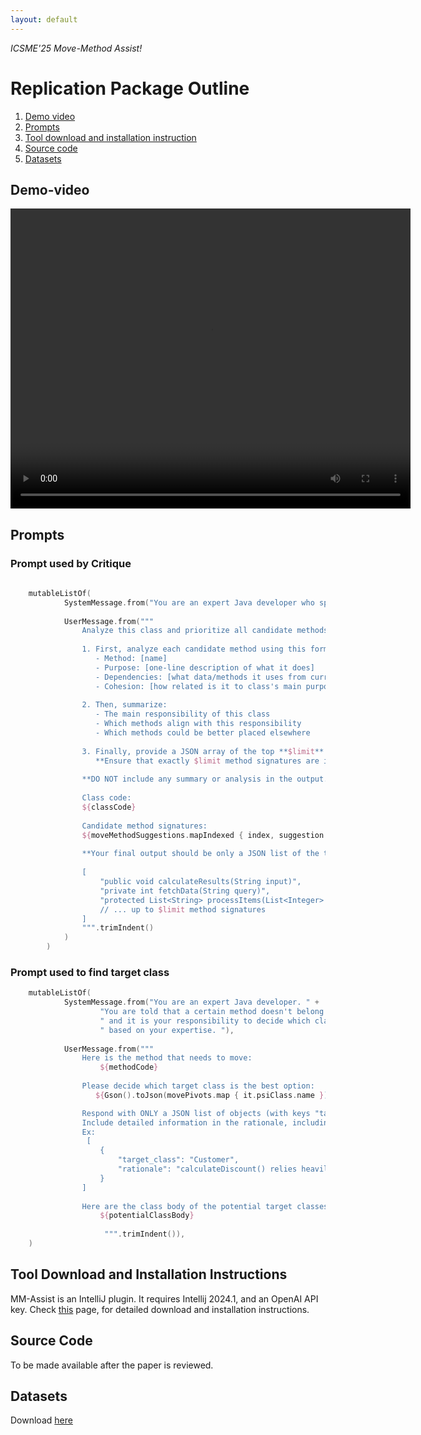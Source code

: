 ```yaml
---
layout: default
---
```


*ICSME'25 Move-Method Assist!*

# Replication Package Outline

1. [Demo video](#demo-video) 
2. [Prompts](#prompts) 
3. [Tool download and installation instruction](#tool-download-and-installation-instructions)
4. [Source code](#source-code)
5. [Datasets](#datasets)

## Demo-video

<video width="640" height="480" controls>
  <source src="mm-pro-demo.mp4" type="video/mp4">
  Your browser does not support the video tag.
</video>

## Prompts

### Prompt used by Critique

```kotlin
    
    mutableListOf(
            SystemMessage.from("You are an expert Java developer who specializes in move-method refactoring."),
            
            UserMessage.from("""
                Analyze this class and prioritize all candidate methods for potential movement. Follow these exact steps:
    
                1. First, analyze each candidate method using this format:
                   - Method: [name]
                   - Purpose: [one-line description of what it does]
                   - Dependencies: [what data/methods it uses from current class vs other classes]
                   - Cohesion: [how related is it to class's main purpose]
    
                2. Then, summarize:
                   - The main responsibility of this class
                   - Which methods align with this responsibility
                   - Which methods could be better placed elsewhere
    
                3. Finally, provide a JSON array of the top **$limit** candidate method signatures ordered by priority (highest priority first).
                   **Ensure that exactly $limit method signatures are included.**
    
                **DO NOT include any summary or analysis in the output. Only return the JSON array.**
    
                Class code:
                ${classCode}
    
                Candidate method signatures:
                ${moveMethodSuggestions.mapIndexed { index, suggestion -> "${index + 1}. ${suggestion.methodSignature}" }.joinToString("\n")}
                         
                **Your final output should be only a JSON list of the top $limit method signatures ordered from highest priority to lowest priority, like the example below:**
    
                [
                    "public void calculateResults(String input)",
                    "private int fetchData(String query)",
                    "protected List<String> processItems(List<Integer> items)"
                    // ... up to $limit method signatures
                ]
                """.trimIndent()
            )
        )
```

### Prompt used to find target class

```kotlin
    mutableListOf(
            SystemMessage.from("You are an expert Java developer. " +
                    "You are told that a certain method doesn't belong to a class," +
                    " and it is your responsibility to decide which class the method should move to," +
                    " based on your expertise. "),
                    
            UserMessage.from("""
                Here is the method that needs to move:
                    ${methodCode}
                
                Please decide which target class is the best option:
                   ${Gson().toJson(movePivots.map { it.psiClass.name }) }} 

                Respond with ONLY a JSON list of objects (with keys "target_class" and "rationale"), with the most important target class suggestion at the beginning of the list. 
                Include detailed information in the rationale, including why the method needs to move out the existing class, and why it should move to the target class.  
                Ex:
                 [
                    {
                        "target_class": "Customer",
                        "rationale": "calculateDiscount() relies heavily on the Customer class, so it might be more appropriate to move this method to the Customer class.",
                    }
                ]
                
                Here are the class body of the potential target classes for your reference:
                    ${potentialClassBody}
                    
                     """.trimIndent()),
    )

```

## Tool Download and Installation Instructions
MM-Assist is an IntelliJ plugin. It requires Intellij 2024.1, and an OpenAI API key. 
Check [this](/installation) page, for detailed download and installation instructions.

## Source Code
To be made available after the paper is reviewed.

## Datasets
Download [here](artifacts/datasets.zip) 
